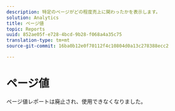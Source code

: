```yaml
---
description: 特定のページがどの程度売上に関わったかを表示します。
solution: Analytics
title: ページ値
topic: Reports
uuid: 852ae05f-e728-4bcd-9b28-f068a4a35c75
translation-type: tm+mt
source-git-commit: 16ba0b12e0f70112f4c10804d0a13c278388ecc2

---
```



# ページ値

ページ値レポートは廃止され、使用できなくなりました。

